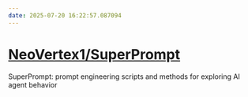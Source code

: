 ```yaml
---
date: 2025-07-20 16:22:57.087094
---
```


# [NeoVertex1/SuperPrompt](https://github.com/NeoVertex1/SuperPrompt)

SuperPrompt: prompt engineering scripts and methods for exploring AI agent behavior